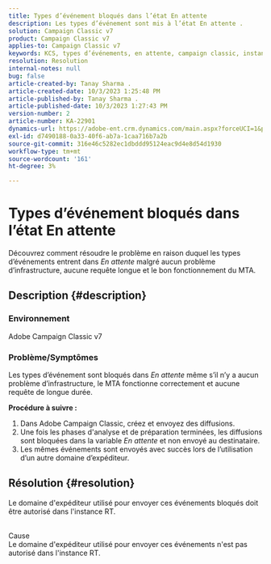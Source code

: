 ```yaml
---
title: Types d’événement bloqués dans l’état En attente
description: Les types d’événement sont mis à l’état En attente .
solution: Campaign Classic v7
product: Campaign Classic v7
applies-to: Campaign Classic v7
keywords: KCS, types d’événements, en attente, campaign classic, instance RT, bloquée, état
resolution: Resolution
internal-notes: null
bug: false
article-created-by: Tanay Sharma .
article-created-date: 10/3/2023 1:25:48 PM
article-published-by: Tanay Sharma .
article-published-date: 10/3/2023 1:27:43 PM
version-number: 2
article-number: KA-22901
dynamics-url: https://adobe-ent.crm.dynamics.com/main.aspx?forceUCI=1&pagetype=entityrecord&etn=knowledgearticle&id=27004d5b-f061-ee11-be6e-6045bd006793
exl-id: d7490188-0a33-40f6-ab7a-1caa716b7a2b
source-git-commit: 316e46c5282ec1dbddd95124eac9d4e8d54d1930
workflow-type: tm+mt
source-wordcount: '161'
ht-degree: 3%

---
```


# Types d’événement bloqués dans l’état En attente


Découvrez comment résoudre le problème en raison duquel les types d’événements entrent dans *En attente* malgré aucun problème d’infrastructure, aucune requête longue et le bon fonctionnement du MTA.

## Description {#description}


### Environnement

Adobe Campaign Classic v7



### Problème/Symptômes

Les types d’événement sont bloqués dans *En attente* même s’il n’y a aucun problème d’infrastructure, le MTA fonctionne correctement et aucune requête de longue durée.

<b>Procédure à suivre :</b>

1. Dans Adobe Campaign Classic, créez et envoyez des diffusions.
2. Une fois les phases d&#39;analyse et de préparation terminées, les diffusions sont bloquées dans la variable *En attente* et non envoyé au destinataire.
3. Les mêmes événements sont envoyés avec succès lors de l’utilisation d’un autre domaine d’expéditeur.



## Résolution {#resolution}


Le domaine d&#39;expéditeur utilisé pour envoyer ces événements bloqués doit être autorisé dans l&#39;instance RT.


<br>Cause<br>
Le domaine d&#39;expéditeur utilisé pour envoyer ces événements n&#39;est pas autorisé dans l&#39;instance RT.
